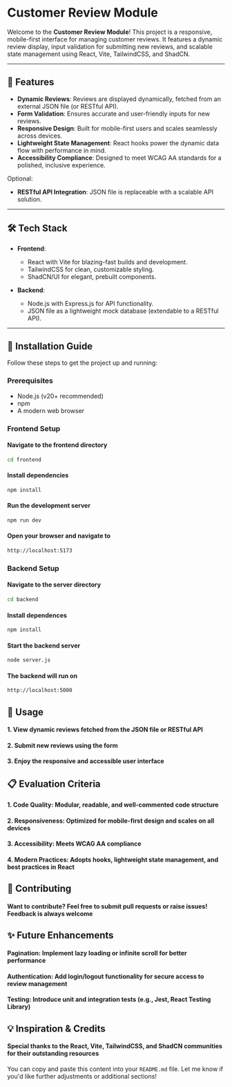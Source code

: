 # Customer Review Module

Welcome to the **Customer Review Module**! This project is a responsive, mobile-first interface for managing customer reviews. It features a dynamic review display, input validation for submitting new reviews, and scalable state management using React, Vite, TailwindCSS, and ShadCN.

---

## 🚀 Features

- **Dynamic Reviews**: Reviews are displayed dynamically, fetched from an external JSON file (or RESTful API).
- **Form Validation**: Ensures accurate and user-friendly inputs for new reviews.
- **Responsive Design**: Built for mobile-first users and scales seamlessly across devices.
- **Lightweight State Management**: React hooks power the dynamic data flow with performance in mind.
- **Accessibility Compliance**: Designed to meet WCAG AA standards for a polished, inclusive experience.

Optional:

- **RESTful API Integration**: JSON file is replaceable with a scalable API solution.

---

## 🛠️ Tech Stack

- **Frontend**:
  - React with Vite for blazing-fast builds and development.
  - TailwindCSS for clean, customizable styling.
  - ShadCN/UI for elegant, prebuilt components.

- **Backend**:
  - Node.js with Express.js for API functionality.
  - JSON file as a lightweight mock database (extendable to a RESTful API).

---

## 📖 Installation Guide

Follow these steps to get the project up and running:

### Prerequisites

- Node.js (v20+ recommended)
- npm
- A modern web browser

### Frontend Setup

#### Navigate to the frontend directory

```bash
cd frontend
```

#### Install dependencies

```bash
npm install
```

#### Run the development server

```bash
npm run dev
```

#### Open your browser and navigate to

```bash
http://localhost:5173
```

### Backend Setup

#### Navigate to the server directory

```bash
cd backend
```

#### Install dependences

```bash
npm install
```

#### Start the backend server

```bash
node server.js
```

#### The backend will run on

```bash
http://localhost:5000
```

## 🚦 Usage

#### 1. View dynamic reviews fetched from the JSON file or RESTful API

#### 2. Submit new reviews using the form

#### 3. Enjoy the responsive and accessible user interface

## 📋 Evaluation Criteria

#### 1. Code Quality: Modular, readable, and well-commented code structure

#### 2. Responsiveness: Optimized for mobile-first design and scales on all devices

#### 3. Accessibility: Meets WCAG AA compliance

#### 4. Modern Practices: Adopts hooks, lightweight state management, and best practices in React

## 🤝 Contributing

#### Want to contribute? Feel free to submit pull requests or raise issues! Feedback is always welcome

## ✨ Future Enhancements

#### Pagination: Implement lazy loading or infinite scroll for better performance

#### Authentication: Add login/logout functionality for secure access to review management

#### Testing: Introduce unit and integration tests (e.g., Jest, React Testing Library)

## 💡 Inspiration & Credits

#### Special thanks to the React, Vite, TailwindCSS, and ShadCN communities for their outstanding resources

You can copy and paste this content into your `README.md` file. Let me know if you'd like further adjustments or additional sections!
